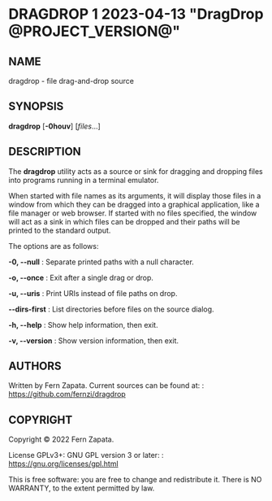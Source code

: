 # DRAGDROP 1 2023-04-13 "DragDrop @PROJECT_VERSION@"

## NAME

dragdrop - file drag-and-drop source

## SYNOPSIS

**dragdrop** [**-0houv**] [_files_...]

## DESCRIPTION

The **dragdrop** utility acts as a source or sink
for dragging and dropping files into programs running in a terminal emulator.

When started with file names as its arguments,
it will display those files in a window
from which they can be dragged into a graphical application,
like a file manager or web browser.
If started with no files specified,
the window will act as a sink in which files can be dropped
and their paths will be printed to the standard output.

The options are as follows:

**-0, --null**
: Separate printed paths with a null character.

**-o, --once**
: Exit after a single drag or drop.

**-u, --uris**
: Print URIs instead of file paths on drop.

**--dirs-first**
: List directories before files on the source dialog.

**-h, --help**
: Show help information, then exit.

**-v, --version**
: Show version information, then exit.

## AUTHORS

Written by Fern Zapata. Current sources can be found at:
: https://github.com/fernzi/dragdrop

## COPYRIGHT

Copyright © 2022 Fern Zapata.

License GPLv3+: GNU GPL version 3 or later:
: https://gnu.org/licenses/gpl.html

This is free software: you are free to change and redistribute it.
There is NO WARRANTY, to the extent permitted by law.
